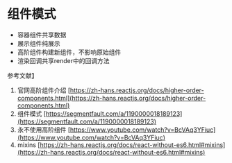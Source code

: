 # 组件模式

* 容器组件共享数据
* 展示组件纯展示
* 高阶组件构建新组件，不影响原始组件
* 渲染回调共享render中的回调方法



参考文献】

1. 官网高阶组件介绍 [https://zh-hans.reactjs.org/docs/higher-order-components.html](https://zh-hans.reactjs.org/docs/higher-order-components.html)
2. 组件模式 [https://segmentfault.com/a/1190000018189123](https://segmentfault.com/a/1190000018189123)
3. 永不使用高阶组件 [https://www.youtube.com/watch?v=BcVAq3YFiuc](https://www.youtube.com/watch?v=BcVAq3YFiuc)
4. mixins [https://zh-hans.reactjs.org/docs/react-without-es6.html#mixins](https://zh-hans.reactjs.org/docs/react-without-es6.html#mixins)
